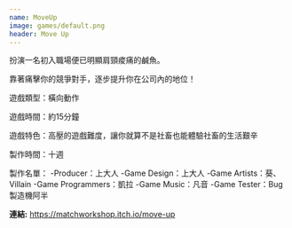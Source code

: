 ```yaml
---
name: MoveUp
image: games/default.png
header: Move Up
---
```


扮演一名初入職場便已明顯肩頸痠痛的鹹魚。

靠著痛擊你的競爭對手，逐步提升你在公司內的地位！



遊戲類型：橫向動作

遊戲時間：約15分鐘

遊戲特色：高壓的遊戲難度，讓你就算不是社畜也能體驗社畜的生活艱辛

製作時間：十週

製作名單：
-Producer：上大人
-Game Design：上大人
-Game Artists：葵、Villain
-Game Programmers：凱拉
-Game Music：凡音
-Game Tester：Bug製造機阿半

**連結:** https://matchworkshop.itch.io/move-up
